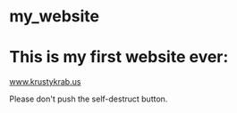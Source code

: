 # my_website

# This is my first website ever: 

www.krustykrab.us

Please don't push the self-destruct button.
